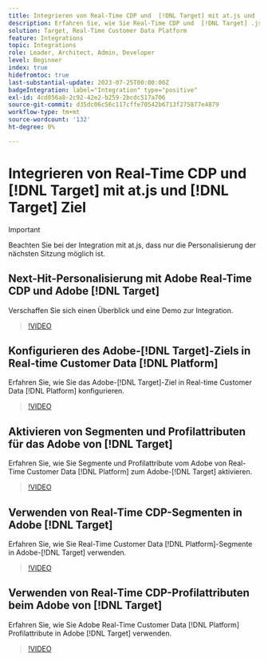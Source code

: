 ```yaml
---
title: Integrieren von Real-Time CDP und  [!DNL Target] mit at.js und  [!DNL Target] destination
description: Erfahren Sie, wie Sie Real-Time CDP und  [!DNL Target] .js mit at.js und  [!DNL Target]  integrieren.
solution: Target, Real-Time Customer Data Platform
feature: Integrations
topic: Integrations
role: Leader, Architect, Admin, Developer
level: Beginner
index: true
hidefromtoc: true
last-substantial-update: 2023-07-25T00:00:00Z
badgeIntegration: label="Integration" type="positive"
exl-id: 4cd856a8-2c92-42e2-b259-2bcdc517a706
source-git-commit: d35dc06c56c117cffe70542b6713f275877e4879
workflow-type: tm+mt
source-wordcount: '132'
ht-degree: 0%

---
```


# Integrieren von Real-Time CDP und [!DNL Target] mit at.js und [!DNL Target] Ziel

>[!IMPORTANT]
>
>Beachten Sie bei der Integration mit at.js, dass nur die Personalisierung der nächsten Sitzung möglich ist.


## Next-Hit-Personalisierung mit Adobe Real-Time CDP und Adobe [!DNL Target]

Verschaffen Sie sich einen Überblick und eine Demo zur Integration.

>[!VIDEO](https://video.tv.adobe.com/v/340091?quality=12&learn=on)

## Konfigurieren des Adobe-[!DNL Target]-Ziels in Real-time Customer Data [!DNL Platform]

Erfahren Sie, wie Sie das Adobe-[!DNL Target]-Ziel in Real-time Customer Data [!DNL Platform] konfigurieren.

>[!VIDEO](https://video.tv.adobe.com/v/3418799/?learn=on)

## Aktivieren von Segmenten und Profilattributen für das Adobe von [!DNL Target]

Erfahren Sie, wie Sie Segmente und Profilattribute vom Adobe von Real-Time Customer Data [!DNL Platform] zum Adobe-[!DNL Target] aktivieren.

>[!VIDEO](https://video.tv.adobe.com/v/3419036/?learn=on)

## Verwenden von Real-Time CDP-Segmenten in Adobe [!DNL Target]

Erfahren Sie, wie Sie Real-Time Customer Data [!DNL Platform]-Segmente in Adobe-[!DNL Target] verwenden.

>[!VIDEO](https://video.tv.adobe.com/v/3419149/?learn=on)

## Verwenden von Real-Time CDP-Profilattributen beim Adobe von [!DNL Target]

Erfahren Sie, wie Sie Adobe Real-Time Customer Data [!DNL Platform] Profilattribute in Adobe [!DNL Target] verwenden.

>[!VIDEO](https://video.tv.adobe.com/v/3419318/?learn=on)
